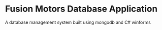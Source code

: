 # Fusion Motors Database Application
 A database management system built using mongodb and C# winforms 
